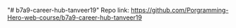 "# b7a9-career-hub-tanveer19"
Repo link: https://github.com/Porgramming-Hero-web-course/b7a9-career-hub-tanveer19
